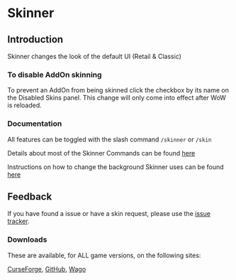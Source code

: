 # Skinner

## Introduction

Skinner changes the look of the default UI (Retail & Classic)

### To disable AddOn skinning

To prevent an AddOn from being skinned click the checkbox by its name on the Disabled Skins panel.
This change will only come into effect after WoW is reloaded.


### Documentation

All features can be toggled with the slash command `/skinner` or `/skin`

Details about most of the Skinner Commands can be found [here](https://github.com/jncl/Skinner/wiki/Skinner-Commands)

Instructions on how to change the background Skinner uses can be found [here](https://github.com/jncl/Skinner/wiki/How-to-change-the-Background-Skinner-uses)

## Feedback

If you have found a issue or have a skin request, please use the [issue tracker](https://github.com/jncl/skinner/issues).

### Downloads

These are available, for ALL game versions, on the following sites:

[CurseForge](https://www.curseforge.com/wow/addons/skinner),
[GitHub](https://github.com/jncl/Skinner),
[Wago](https://addons.wago.io/addons/skinner)
